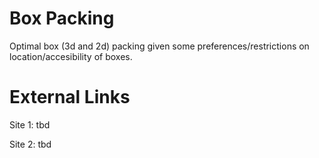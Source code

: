 # Box Packing
Optimal box (3d and 2d) packing given
some preferences/restrictions on location/accesibility
of boxes.

# External Links
Site 1: tbd

Site 2: tbd
